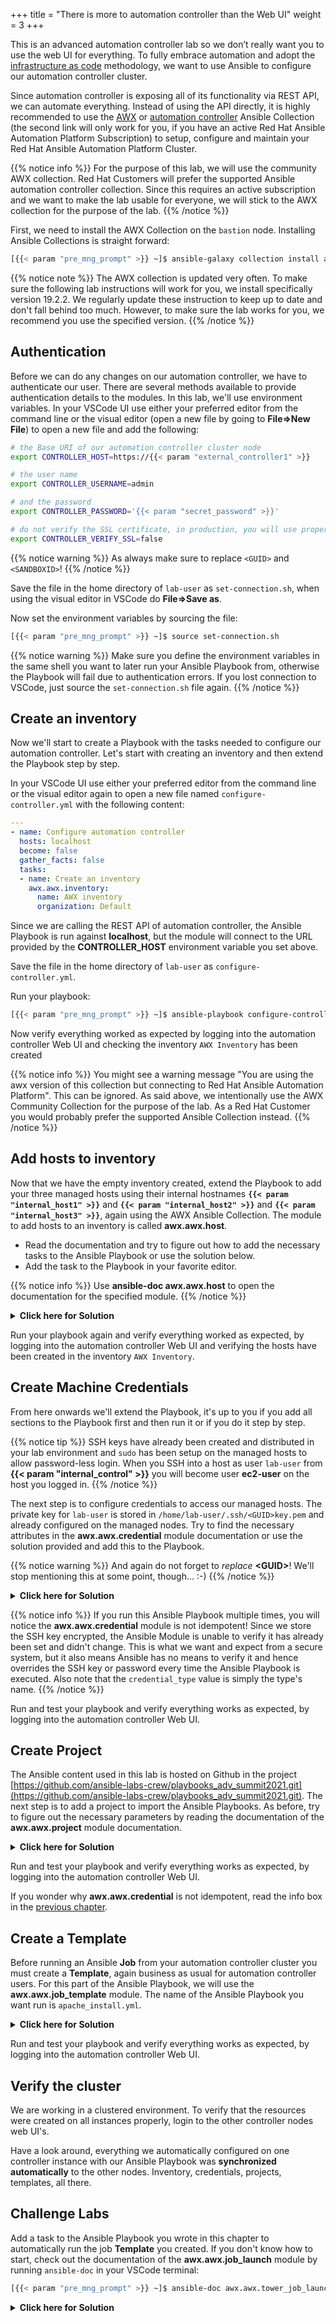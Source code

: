 +++
title = "There is more to automation controller than the Web UI"
weight = 3
+++

This is an advanced automation controller lab so we don’t really want you to use the web UI for everything. To fully embrace automation and adopt the [infrastructure as code](https://en.wikipedia.org/wiki/Infrastructure_as_code) methodology, we want to use Ansible to configure our automation controller cluster.

Since automation controller is exposing all of its functionality via REST API, we can automate everything. Instead of using the API directly, it is highly recommended to use the [AWX](https://github.com/ansible/awx/tree/devel/awx_collection) or [automation controller](https://cloud.redhat.com/ansible/automation-hub/repo/published/ansible/controller) Ansible Collection (the second link will only work for you, if you have an active Red Hat Ansible Automation Platform Subscription) to setup, configure and maintain your Red Hat Ansible Automation Platform Cluster.

{{% notice info %}}
For the purpose of this lab, we will use the community AWX collection. Red Hat Customers will prefer the supported Ansible automation controller collection. Since this requires an active subscription and we want to make the lab usable for everyone, we will stick to the AWX collection for the purpose of the lab.
{{% /notice %}}

First, we need to install the AWX Collection on the `bastion` node. Installing Ansible Collections is straight forward:

```bash
[{{< param "pre_mng_prompt" >}} ~]$ ansible-galaxy collection install awx.awx:19.2.2
```

{{% notice note %}}
The AWX collection is updated very often. To make sure the following lab instructions will work for you, we install specifically version 19.2.2. We regularly update these instruction to keep up to date and don't fall behind too much. However, to make sure the lab works for you, we recommend you use the specified version.
{{% /notice %}}

## Authentication

Before we can do any changes on our automation controller, we have to authenticate our user. There are several methods available to provide authentication details to the modules. In this lab, we'll use environment variables. In your VSCode UI use either your preferred editor from the command line or the visual editor (open a new file by going to **File⇒New File**) to open a new file and add the following:

```bash
# the Base URI of our automation controller cluster node
export CONTROLLER_HOST=https://{{< param "external_controller1" >}}

# the user name
export CONTROLLER_USERNAME=admin

# and the password
export CONTROLLER_PASSWORD='{{< param "secret_password" >}}'

# do not verify the SSL certificate, in production, you will use proper SSL certificates and not need this option or set it to True
export CONTROLLER_VERIFY_SSL=false
```

{{% notice warning %}}
As always make sure to replace `<GUID>` and `<SANDBOXID>`!
{{% /notice %}}

Save the file in the home directory of `lab-user` as `set-connection.sh`, when using the visual editor in VSCode do **File⇒Save as**.

Now set the environment variables by sourcing the file:

```bash
[{{< param "pre_mng_prompt" >}} ~]$ source set-connection.sh
```

{{% notice warning %}}
Make sure you define the environment variables in the same shell you want to later run your Ansible Playbook from, otherwise the Playbook will fail due to authentication errors. If you lost connection to VSCode, just source the `set-connection.sh` file again.
{{% /notice %}}

## Create an inventory

Now we'll start to create a Playbook with the tasks needed to configure our automation controller. Let's start with creating an inventory and then extend the Playbook step by step.

In your VSCode UI use either your preferred editor from the command line or the visual editor again to open a new file named `configure-controller.yml` with the following content:

```yaml
---
- name: Configure automation controller
  hosts: localhost
  become: false
  gather_facts: false
  tasks:
  - name: Create an inventory
    awx.awx.inventory:
      name: AWX inventory
      organization: Default
```

Since we are calling the REST API of automation controller, the Ansible Playbook is run against **localhost**, but the module will connect to the URL provided by the **CONTROLLER_HOST** environment variable you set above.

Save the file in the home directory of `lab-user` as `configure-controller.yml`.

Run your playbook:

```bash
[{{< param "pre_mng_prompt" >}} ~]$ ansible-playbook configure-controller.yml
```

 Now verify everything worked as expected by logging into the automation controller Web UI and checking the inventory `AWX Inventory` has been created

{{% notice info %}}
You might see a warning message "You are using the awx version of this collection but connecting to Red Hat Ansible Automation Platform". This can be ignored. As said above, we intentionally use the AWX Community Collection for the purpose of the lab. As a Red Hat Customer you would probably prefer the supported Ansible Collection instead.
{{% /notice %}}

## Add hosts to inventory

Now that we have the empty inventory created, extend the Playbook to add your three managed hosts using their internal hostnames **`{{< param "internal_host1" >}}`** and **`{{< param "internal_host2" >}}`** and **`{{< param "internal_host3" >}}`**, again using the AWX Ansible Collection. The module to add hosts to an inventory is called **awx.awx.host**.

- Read the documentation and try to figure out how to add the necessary tasks to the Ansible Playbook or use the solution below.
- Add the task to the Playbook in your favorite editor.

{{% notice info %}}
Use **ansible-doc awx.awx.host** to open the documentation for the specified module.
{{% /notice %}}

<details><summary><b>Click here for Solution</b></summary>
<hr/>
<p>

```yaml
---
- name: Configure automation controller
  hosts: localhost
  become: false
  gather_facts: false
  tasks:
  - name: Create an inventory
    awx.awx.inventory:
      name: AWX inventory
      organization: Default
  - name: Add hosts to inventory
    awx.awx.host:
      name: "{{  item }}"
      inventory: AWX inventory
      state: present
    loop:
      - {{< param "internal_host1" >}}
      - {{< param "internal_host2" >}}
      - {{< param "internal_host3" >}}
```

</p>
<hr/>
</details>

Run your playbook again and verify everything worked as expected, by logging into the automation controller Web UI and verifying the hosts have been created in the inventory `AWX Inventory`.

## Create Machine Credentials

From here onwards we'll extend the Playbook, it's up to you if you add all sections to the Playbook first and then run it or if you do it step by step.

{{% notice tip %}}
SSH keys have already been created and distributed in your lab environment and `sudo` has been setup on the managed hosts to allow password-less login. When you SSH into a host as user `lab-user` from **{{< param "internal_control" >}}** you will become user **ec2-user** on the host you logged in.
{{% /notice %}}

The next step is to configure credentials to access our managed hosts. The private key for `lab-user` is stored in `/home/lab-user/.ssh/<GUID>key.pem` and already configured on the managed nodes. Try to find the necessary attributes in the **awx.awx.credential** module documentation or use the solution provided and add this to the Playbook.

{{% notice warning %}}
And again do not forget to *replace*  **\<GUID>**! We'll stop mentioning this at some point, though... :-)
{{% /notice %}}

<details><summary><b>Click here for Solution</b></summary>
<hr/>
<p>

```yaml
---
- name: Configure automation controller
  hosts: localhost
  become: false
  gather_facts: false
  tasks:
  - name: Create an inventory
    awx.awx.inventory:
      name: AWX inventory
      organization: Default
  - name: Add hosts to inventory
    awx.awx.host:
      name: "{{  item }}"
      inventory: AWX inventory
      state: present
    loop:
      - {{< param "internal_host1" >}}
      - {{< param "internal_host2" >}}
  - name: Machine Credentials
    awx.awx.credential:
      name: AWX Credentials
      credential_type: Machine
      organization: Default
      inputs:
        username: ec2-user
        ssh_key_data: "{{ lookup('file', '~/.ssh/<GUID>key.pem' ) }}"
```

</p>
<hr/>
</details>

{{% notice info %}}
If you run this Ansible Playbook multiple times, you will notice the **awx.awx.credential** module is not idempotent! Since we store the SSH key encrypted, the Ansible Module is unable to verify it has already been set and didn't change. This is what we want and expect from a secure system, but it also means Ansible has no means to verify it and hence overrides the SSH key or password every time the Ansible Playbook is executed.
Also note that the `credential_type` value is simply the type's name.
{{% /notice %}}

Run and test your playbook and verify everything works as expected, by logging into the automation controller Web UI.

## Create Project

The Ansible content used in this lab is hosted on Github in the project [https://github.com/ansible-labs-crew/playbooks_adv_summit2021.git](https://github.com/ansible-labs-crew/playbooks_adv_summit2021.git). The next step is to add a project to import the Ansible Playbooks. As before, try to figure out the necessary parameters by reading the documentation of the **awx.awx.project** module documentation.

<details><summary><b>Click here for Solution</b></summary>
<hr/>
<p>

```yaml
---
- name: Configure automation controller
  hosts: localhost
  become: false
  gather_facts: false
  tasks:
  - name: Create an inventory
    awx.awx.inventory:
      name: AWX inventory
      organization: Default
  - name: Add hosts to inventory
    awx.awx.host:
      name: "{{  item }}"
      inventory: AWX inventory
      state: present
    loop:
      - {{< param "internal_host1" >}}
      - {{< param "internal_host2" >}}
  - name: Machine Credentials
    awx.awx.credential:
      name: AWX Credentials
      credential_type: Machine
      organization: Default
      inputs:
        username: ec2-user
        ssh_key_data: "{{ lookup('file', '~/.ssh/aws-private.pem' ) }}"
  - name: AWX Project
    awx.awx.project:
      name: AWX Project
      organization: Default
      state: present
      scm_update_on_launch: True
      scm_delete_on_update: True
      scm_type: git
      scm_url: https://github.com/ansible-labs-crew/playbooks_adv_summit2021.git
```

</p>
<hr/>
</details>

Run and test your playbook and verify everything works as expected, by logging into the automation controller Web UI.

If you wonder why **awx.awx.credential** is not idempotent, read the info box in the [previous chapter](#create-machine-credentials).

## Create a Template

Before running an Ansible **Job** from your automation controller cluster you must create a **Template**, again business as usual for automation controller users. For this part of the Ansible Playbook, we will use the **awx.awx.job_template** module. The name of the Ansible Playbook you want run is `apache_install.yml`.

<details><summary><b>Click here for Solution</b></summary>
<hr/>
<p>

```yaml
---
- name: Configure automation controller
  hosts: localhost
  become: false
  gather_facts: false
  tasks:
  - name: Create an inventory
    awx.awx.inventory:
      name: AWX inventory
      organization: Default
  - name: Add hosts to inventory
    awx.awx.host:
      name: "{{  item }}"
      inventory: AWX inventory
      state: present
    loop:
      - {{< param "internal_host1" >}}
      - {{< param "internal_host2" >}}
  - name: Machine Credentials
    awx.awx.credential:
      name: AWX Credentials
      credential_type: Machine
      organization: Default
      inputs:
        username: ec2-user
        ssh_key_data: "{{ lookup('file', '~/.ssh/aws-private.pem' ) }}"
  - name: AWX Project
    awx.awx.project:
      name: AWX Project
      organization: Default
      state: present
      scm_update_on_launch: True
      scm_delete_on_update: True
      scm_type: git
      scm_url: https://github.com/ansible-labs-crew/playbooks_adv_summit2021.git
  - name: AWX Job Template
    awx.awx.job_template:
      name: Install Apache
      organization: Default
      state: present
      inventory: AWX inventory
      become_enabled: True
      playbook: apache_install.yml
      project: AWX Project
      credential: AWX Credentials

```

</p>
<hr/>
</details>

Run and test your playbook and verify everything works as expected, by logging into the automation controller Web UI.

## Verify the cluster

We are working in a clustered environment. To verify that the resources were created on all instances properly, login to the other controller nodes web UI's.

Have a look around, everything we automatically configured on one controller instance with our Ansible Playbook was **synchronized automatically** to the other nodes. Inventory, credentials, projects, templates, all there.

## Challenge Labs

Add a task to the Ansible Playbook you wrote in this chapter to automatically run the job **Template** you created. If you don't know how to start, check out the documentation of the **awx.awx.job_launch** module by running `ansible-doc` in your VSCode terminal:

```bash
[{{< param "pre_mng_prompt" >}} ~]$ ansible-doc awx.awx.tower_job_launch
```

<details><summary><b>Click here for Solution</b></summary>
<hr/>
<p>

This is a Challenge Lab! No solution here.

</p>
<hr/>
</details>
